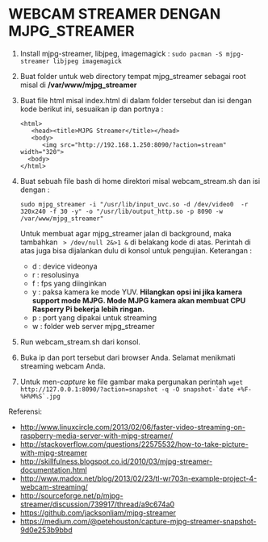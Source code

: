 # WEBCAM STREAMER DENGAN MJPG_STREAMER
1.	Install mjpg-streamer, libjpeg, imagemagick	: `sudo pacman -S mjpg-streamer libjpeg imagemagick`
2.	Buat folder untuk web directory tempat mjpg_streamer sebagai root misal di **/var/www/mjpg_streamer**
3.	Buat file html misal index.html di dalam folder tersebut dan isi dengan kode berikut ini, sesuaikan ip dan portnya :
	```
	<html>	
	   <head><title>MJPG Streamer</title></head>	
	   <body>
		  <img src="http://192.168.1.250:8090/?action=stream" width="320">
	  <body>
	</html>
	```
	
4.	Buat sebuah file bash di home direktori misal webcam_stream.sh dan isi dengan :
	```
	sudo mjpg_streamer -i "/usr/lib/input_uvc.so -d /dev/video0  -r 320x240 -f 30 -y" -o "/usr/lib/output_http.so -p 8090 -w /var/www/mjpg_streamer"
	```
	Untuk membuat agar mjpg_streamer jalan di background, maka tambahkan ` > /dev/null 2&>1 &` di belakang kode di atas. Perintah di atas juga bisa dijalankan dulu di konsol untuk pengujian.
	Keterangan :
	- d : device videonya
	- r : resolusinya
	- f : fps yang diinginkan
	- y : paksa kamera ke mode YUV. **Hilangkan opsi ini jika kamera support mode MJPG. Mode MJPG kamera akan membuat CPU Rasperry Pi bekerja lebih ringan.**
	- p : port yang dipakai untuk streaming
	- w : folder web server mjpg_streamer

5. Run webcam_stream.sh dari konsol.
6. Buka ip dan port tersebut dari browser Anda. Selamat menikmati streaming webcam Anda.
7. Untuk men-*capture* ke file gambar maka pergunakan perintah ```wget http://127.0.0.1:8090/?action=snapshot -q -O snapshot-`date +%F-%H%M%S`.jpg```

Referensi:
 - http://www.linuxcircle.com/2013/02/06/faster-video-streaming-on-raspberry-media-server-with-mjpg-streamer/
 - http://stackoverflow.com/questions/22575532/how-to-take-picture-with-mjpg-streamer
 - http://skillfulness.blogspot.co.id/2010/03/mjpg-streamer-documentation.html
 - http://www.madox.net/blog/2013/02/23/tl-wr703n-example-project-4-webcam-streaming/
 - http://sourceforge.net/p/mjpg-streamer/discussion/739917/thread/a9c674a0
 - https://github.com/jacksonliam/mjpg-streamer
 - https://medium.com/@petehouston/capture-mjpg-streamer-snapshot-9d0e253b9bbd
